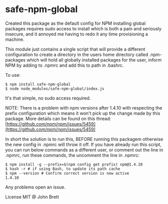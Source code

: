 safe-npm-global
===============

Created this package as the default config for NPM installing global packages requires sudo access to install which is both a pain and seriously insecure, and it annoyed me having to redo it any time provisioning a machine.

This module just contains a single script that will provide a different configuration to create a directory in the users home directory called .npm-packages which will hold all globally installed packages for the user, inform NPM by adding to .npmrc and add this to path in .bashrc.

To use:

```
$ npm install safe-npm-global
$ node node_modules/safe-npm-global/index.js
```

It's that simple, no sudo access required.

NOTE: There is a problem with npm versions after 1.4.10 with respecting the prefix configuration which means it won't pick up the change made by this package. More details can be found on this thread: [https://github.com/npm/npm/issues/5459](https://github.com/npm/npm/issues/5459)

In short the solution is to run this, BEFORE running this packagem otherwise the new config in .npmrc will throw it off. If you have already run this script, you can run below commands as a different user, or comment out the line in .npmrc, run these commands, the uncomment the line in .npmrc:

```
$ npm install -g --prefix=$(npm config get prefix) npm@1.4.10
$ hash -r # if using Bash, to update its path cache
$ npm --version # Confirm correct version is now active
1.4.10
```

Any problems open an issue.

License MIT @ John Brett
